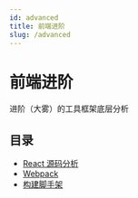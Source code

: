 ```yaml
---
id: advanced
title: 前端进阶
slug: /advanced
---
```


# 前端进阶

进阶（大雾）的工具框架底层分析

## 目录

- [React 源码分析](./react源码分析/README.md)
- [Webpack](./webpack/README.md)
- [构建脚手架](./构建脚手架.md)

